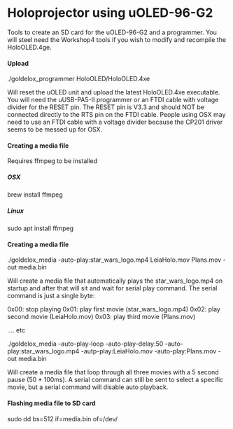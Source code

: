 # Holoprojector using uOLED-96-G2 #

Tools to create an SD card for the uOLED-96-G2 and a programmer. You will steel need the Workshop4 tools if you wish to modify and recompile the HoloOLED.4ge.

#### Upload

./goldelox_programmer HoloOLED/HoloOLED.4xe

Will reset the uOLED unit and upload the latest HoloOLED.4xe executable. You will need the uUSB-PA5-II programmer or an FTDI cable with voltage divider for the RESET pin. The RESET pin is V3.3 and should NOT be connected directly to the RTS pin on the FTDI cable. People using OSX may need to use an FTDI cable with a voltage divider because the CP201 driver seems to be messed up for OSX.

#### Creating a media file

Requires ffmpeg to be installed

##### OSX

brew install ffmpeg

##### Linux

sudo apt install ffmpeg

#### Creating a media file

./goldelox_media -auto-play:star_wars_logo.mp4 LeiaHolo.mov Plans.mov -out media.bin

Will create a media file that automatically plays the star_wars_logo.mp4 on startup and after that will sit and wait for serial play command. The serial command is just a single byte:

0x00: stop playing
0x01: play first movie (star_wars_logo.mp4)
0x02: play second movie (LeiaHolo.mov)
0x03: play third movie (Plans.mov)

.... etc

./goldelox_media -auto-play-loop -auto-play-delay:50 -auto-play:star_wars_logo.mp4 -autp-play:LeiaHolo.mov -auto-play:Plans.mov -out media.bin

Will create a media file that loop through all three movies with a 5 second pause (50 * 100ms). A serial command can still be sent to select a specific movie, but a serial command will disable auto playback.

#### Flashing media file to SD card

sudo dd bs=512 if=media.bin of=/dev/<your device>

